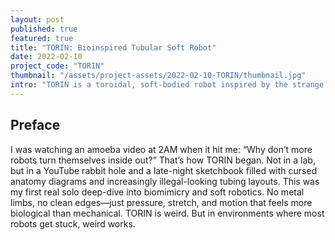 ```yaml
---
layout: post
published: true
featured: true
title: "TORIN: Bioinspired Tubular Soft Robot"
date: 2022-02-10
project_code: "TORIN"
thumbnail: "/assets/project-assets/2022-02-10-TORIN/thumbnail.jpg"
intro: "TORIN is a toroidal, soft-bodied robot inspired by the strange but efficient locomotion of amoebas. Using whole-body eversion: a process where the robot turns itself inside out to move forward—it squeezes through gaps half its own diameter and slinks across terrain at up to 15 cm/s. With a pneumatically actuated soft shell and a flexible tubular core, TORIN is designed for environments where rigid robots would get stuck."
---
```


## Preface
I was watching an amoeba video at 2AM when it hit me: “Why don’t more robots turn themselves inside out?” That’s how TORIN began. Not in a lab, but in a YouTube rabbit hole and a late-night sketchbook filled with cursed anatomy diagrams and increasingly illegal-looking tubing layouts. This was my first real solo deep-dive into biomimicry and soft robotics. No metal limbs, no clean edges—just pressure, stretch, and motion that feels more biological than mechanical. TORIN is weird. But in environments where most robots get stuck, weird works.


